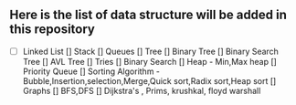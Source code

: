 ## Here is the list of data structure will be added in this repository

- [ ] Linked List
[] Stack
[] Queues
[] Tree
[] Binary Tree
[] Binary Search Tree
[] AVL Tree
[] Tries
[] Binary Search
[] Heap - Min,Max heap
[] Priority Queue
[] Sorting Algorithm - Bubble,Insertion,selection,Merge,Quick sort,Radix sort,Heap sort
[] Graphs
[] BFS,DFS
[] Dijkstra's , Prims, krushkal, floyd warshall
